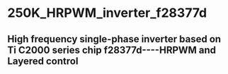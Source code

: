 # 250K_HRPWM_inverter_f28377d
## High frequency single-phase inverter based on Ti C2000 series chip f28377d----HRPWM and Layered control
